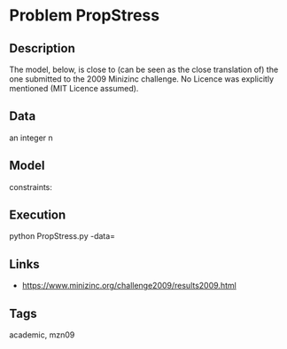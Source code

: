 # Problem PropStress
## Description
The model, below, is close to (can be seen as the close translation of) the one submitted to the 2009 Minizinc challenge.
No Licence was explicitly mentioned (MIT Licence assumed).

## Data
  an integer n

## Model
  constraints: [](http://pycsp.org/documentation/constraints/)

## Execution
  python PropStress.py -data=<integer>

## Links
  - https://www.minizinc.org/challenge2009/results2009.html

## Tags
  academic, mzn09
